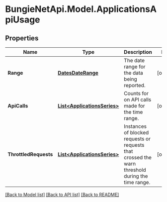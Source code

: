 # BungieNetApi.Model.ApplicationsApiUsage
## Properties

Name | Type | Description | Notes
------------ | ------------- | ------------- | -------------
**Range** | [**DatesDateRange**](DatesDateRange.md) | The date range for the data being reported. | [optional] 
**ApiCalls** | [**List&lt;ApplicationsSeries&gt;**](ApplicationsSeries.md) | Counts for on API calls made for the time range. | [optional] 
**ThrottledRequests** | [**List&lt;ApplicationsSeries&gt;**](ApplicationsSeries.md) | Instances of blocked requests or requests that crossed the warn threshold during the time range. | [optional] 

[[Back to Model list]](../README.md#documentation-for-models) [[Back to API list]](../README.md#documentation-for-api-endpoints) [[Back to README]](../README.md)

